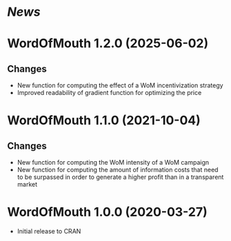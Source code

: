 # *News*

# WordOfMouth 1.2.0 (2025-06-02)

## Changes
* New function for computing the effect of a WoM incentivization strategy
* Improved readability of gradient function for optimizing the price

# WordOfMouth 1.1.0 (2021-10-04)

## Changes

* New function for computing the WoM intensity of a WoM campaign
* New function for computing the amount of information costs that need to be surpassed in order to generate a higher profit than in a transparent market

# WordOfMouth 1.0.0 (2020-03-27)

* Initial release to CRAN
